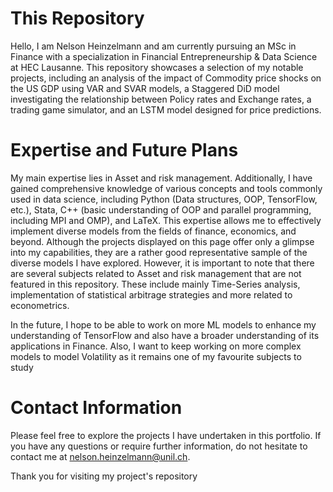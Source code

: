 # This Repository
Hello, I am Nelson Heinzelmann and am currently pursuing an MSc in Finance with a specialization in Financial Entrepreneurship & Data Science at HEC Lausanne. This repository showcases a selection of my notable projects, including an analysis of the impact of Commodity price shocks on the US GDP using VAR and SVAR models, a Staggered DiD model investigating the relationship between Policy rates and Exchange rates, a trading game simulator, and an LSTM model designed for price predictions.

# Expertise and Future Plans
My main expertise lies in Asset and risk management. Additionally, I have gained comprehensive knowledge of various concepts and tools commonly used in data science, including Python (Data structures, OOP, TensorFlow, etc.), Stata, C++ (basic understanding of OOP and parallel programming, including MPI and OMP), and LaTeX. This expertise allows me to effectively implement diverse models from the fields of finance, economics, and beyond. 
Although the projects displayed on this page offer only a glimpse into my capabilities, they are a rather good representative sample of the diverse models I have explored. However, it is important to note that there are several subjects related to Asset and risk management that are not featured in this repository. These include mainly Time-Series analysis, implementation of statistical arbitrage strategies and more related to econometrics.

In the future, I hope to be able to work on more ML models to enhance my understanding of TensorFlow and also have a broader understanding of its applications in Finance. Also, I want to keep working on more complex models to model Volatility as it remains one of my favourite subjects to study 

# Contact Information
Please feel free to explore the projects I have undertaken in this portfolio. If you have any questions or require further information, do not hesitate to contact me at nelson.heinzelmann@unil.ch.

Thank you for visiting my project's repository
